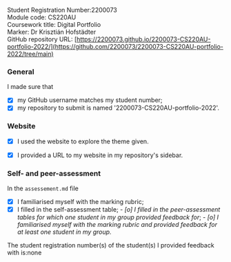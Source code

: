 Student Registration Number:2200073    
Module code: CS220AU  
Coursework title: Digital Portfolio  
Marker: Dr Krisztián Hofstädter  
GitHub repository URL: [https://2200073.github.io/2200073-CS220AU-portfolio-2022/](https://github.com/2200073/2200073-CS220AU-portfolio-2022/tree/main)

### General
I made sure that

- [x] my GitHub username matches my student number;
- [x] my repository to submit is named '2200073-CS220AU-portfolio-2022'.

### Website
- [x] I used the website to explore the theme given.
- [x] I provided a URL to my website in my repository's sidebar.


### Self- and peer-assessment
In the `assessement.md` file

- [x] I familiarised myself with the marking rubric;
- [x] I filled in the self-assessment table;
*- [o] I filled in the peer-assessment tables for which one student in my group provided feedback for*;
*- [o] I familiarised myself with the marking rubric and provided feedback for at least one student in my group.*

The student registration number(s) of the student(s) I provided feedback with is:none
